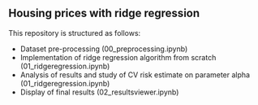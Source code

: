 ## Housing prices with ridge regression

This repository is structured as follows:  
- Dataset pre-processing  (00_preprocessing.ipynb)  
- Implementation of ridge regression algorithm from scratch (01_ridgeregression.ipynb)  
- Analysis of results and study of CV risk estimate on parameter alpha  (01_ridgeregression.ipynb)  
- Display of final results (02_resultsviewer.ipynb)


